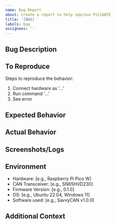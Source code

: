 ```yaml
---
name: Bug Report
about: Create a report to help improve PiCCANTE
title: '[BUG] '
labels: bug
assignees: ''
---
```


## Bug Description
<!-- A clear and concise description of the bug -->

## To Reproduce

Steps to reproduce the behavior:

1. Connect hardware as '...'
2. Run command '...'
3. See error

## Expected Behavior
<!-- What you expected to happen -->

## Actual Behavior
<!-- What actually happened -->

## Screenshots/Logs
<!-- If applicable, add screenshots or logs to help explain your problem -->

## Environment

- Hardware: [e.g., Raspberry Pi Pico W]
- CAN Transceiver: [e.g., SN65HVD230]
- Firmware Version: [e.g., 0.1.0]
- OS: [e.g., Ubuntu 22.04, Windows 11]
- Software used: [e.g., SavvyCAN v1.0.0]

## Additional Context
<!-- Add any other context about the problem here -->